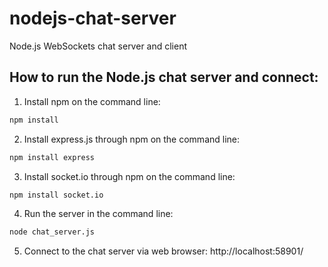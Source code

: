# nodejs-chat-server
Node.js WebSockets chat server and client

## How to run the Node.js chat server and connect:

1. Install npm on the command line:

```bash
npm install
```

2. Install express.js through npm on the command line:

```bash
npm install express
```

3. Install socket.io through npm on the command line:

```bash
npm install socket.io
```

4. Run the server in the command line:

```bash
node chat_server.js
```

5. Connect to the chat server via web browser:
http://localhost:58901/
